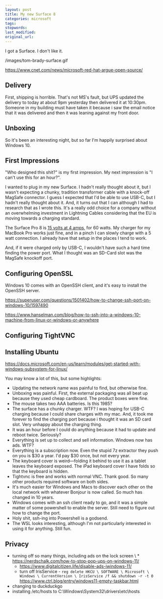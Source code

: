 ```yaml
---
layout: post
title: My new Surface 8
categories: microsoft
tags:
stopwords:
last_modified:
original_url:
---
```


I got a Surface. I don't like it.

<!--more-->

/images/tom-brady-surface.gif

https://www.cnet.com/news/microsoft-red-hat-argue-open-source/

## Delivery

First, shipping is horrible. That's not MS's fault, but UPS updated
the delivery to today at about 9pm yesterday then delivered it at
10:30pm. Someone in my building must have taken it because i saw the
email notice that it was delivered and then it was leaning against my
front door.

## Unboxing

So it's been an interesting night, but so far I'm happily surprised
about Windows 10.

## First Impressions

"Who designed this shit?" is my first impression. My next impression
is "I can't use this for an hour?".

I wanted to plug in my new Surface. I hadn't really thought about it,
but I wasn't expecting a chunky, tradition transformer cable with a
knock-off MagSafe connector. I guess I expected that I'd be able to
use USB-C, but I hadn't really thought about it. And, it turns out that I can although I had to research
that as I wrote this. It's a really odd choice for a company without an overwhelming
investment in Lightning Cables considering that the EU is moving towards
a charging standard.


The Surface Pro 8 is [15 volts at 4 amps](https://support.microsoft.com/en-us/surface/surface-power-supplies-and-charging-requirements-0d9d51d4-594b-464d-9086-c90f35b80c01
), for 60 watts. My charger for
my MacBook Pro works just fine, and in a pinch I can slowly charge
with a 5 watt connection. I already have that setup in the places I
tend to work.

And, if it were charged only by USB-C, I wouldn't have such a hard time
finding the power port. What I thought was an SD-Card slot was the MagSafe
knockoff port.

## Configuring OpenSSL

Windows 10 comes with an OpenSSH client, and it's easy to install
the OpenSSH server.

https://superuser.com/questions/1501402/how-to-change-ssh-port-on-windows-10/1597490

https://www.hanselman.com/blog/how-to-ssh-into-a-windows-10-machine-from-linux-or-windows-or-anywhere

## Configuring TightVNC

## Installing Ubuntu

https://docs.microsoft.com/en-us/learn/modules/get-started-with-windows-subsystem-for-linux/

You may know a lot of this, but some highlights:

* Updating the network name was painful to find, but otherwise fine.
* Unboxing was painful. First, the external packaging was all beat up
because they used cheap cardboard. The product boxes were fine.
* The mouse takes two AAA batteries. Is this 1985?
* The surface has a chunky charger. WTF? I was hoping for USB-C
charging because I could share charges with my mac. And, it took me
forever to find the charging port because i thought it was an SD card
slot. Very unhappy about the charging thing.
* It was an hour before I could do anything because it had to update
and reboot twice. Seriously?
* Everything is set up to collect and sell information. Windows now
has ads. WTF?
* Everything is a subscription now. Even the stupid 7z extractor they
push on you is $30 a year. I'd pay $30 once, but not every year.
* The keyboard cover is weird—folding it behind to use it as a tablet
leaves the keyboard exposed. The iPad keyboard cover I have folds so
that the keyboard is hidden.
* Tightvnc is free and works with normal VNC. Thank good. So many
other products required software on both sides.
* It's much easier for Windows and Macs to discover each other on the
local network with whatever Bonjour is now called. So much has changed
in 10 years.
* Windows comes with an ssh client ready to go, and it was a simple
matter of some powershell to enable the server. Still need to figure
out how to change the port.
* Holy shit, ssh-ing into Powershell is a godsend.
* The WSL looks interesting, although I'm not particularly interested
in using it for anything. Still fun.


## Privacy

* turning off so many things, including ads on the lock screen
\	* https://nerdschalk.com/how-to-stop-pop-ups-on-windows-11/
	* https://www.digitalcitizen.life/disable-ads-iwindows-11/
	* turn off IrisService - `reg delete HKCU \ SOFTWARE \ Microsoft \ Windows \ CurrentVersion \ IrisService /f && shutdown -r -t 0` https://www.ctrl.blog/entry/windows11-empty-taskbar.html
* changing to duckduckgo
* installing /etc/hosts to C:\Windows\System32\drivers\etc\hosts


